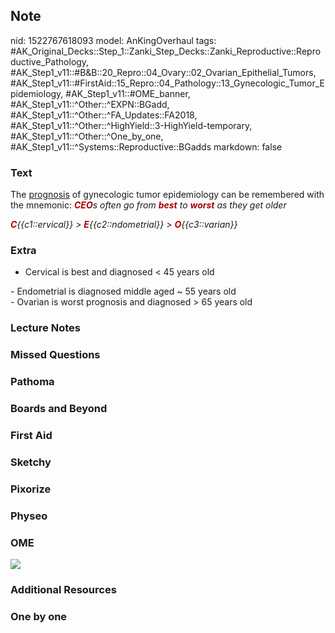 ## Note
nid: 1522767618093
model: AnKingOverhaul
tags: #AK_Original_Decks::Step_1::Zanki_Step_Decks::Zanki_Reproductive::Reproductive_Pathology, #AK_Step1_v11::#B&B::20_Repro::04_Ovary::02_Ovarian_Epithelial_Tumors, #AK_Step1_v11::#FirstAid::15_Repro::04_Pathology::13_Gynecologic_Tumor_Epidemiology, #AK_Step1_v11::#OME_banner, #AK_Step1_v11::^Other::^EXPN::BGadd, #AK_Step1_v11::^Other::^FA_Updates::FA2018, #AK_Step1_v11::^Other::^HighYield::3-HighYield-temporary, #AK_Step1_v11::^Other::^One_by_one, #AK_Step1_v11::^Systems::Reproductive::BGadds
markdown: false

### Text
The <u>prognosis</u> of gynecologic tumor epidemiology can be
remembered with the mnemonic: <i><font color="#AA0000" style=
"font-weight: bold;">CEO</font>s often go from <b><font color=
"#AA0000">best</font></b> to <b><font color=
"#AA0000">worst</font></b> as they get older</i>
<div>
  <i><font color="#AA0000"><b>C</b></font>{{c1::ervical}} >
  <b><font color="#AA0000">E</font></b>{{c2::ndometrial}} >
  <b><font color="#AA0000">O</font></b>{{c3::varian}}</i>
</div>

### Extra
- Cervical is best and diagnosed < 45 years old
<div>
  - Endometrial is diagnosed middle aged ~ 55 years old
</div>
<div>
  - Ovarian is worst prognosis and diagnosed > 65 years old
</div>

### Lecture Notes


### Missed Questions


### Pathoma


### Boards and Beyond


### First Aid


### Sketchy


### Pixorize


### Physeo


### OME
<div class="ome-widget">
  <a href="https://onlinemeded.org?ref=anki"><img src=
  "_OME_AnkiFlashcards_General_3.png"></a>
</div>

### Additional Resources


### One by one

